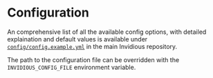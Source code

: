 # Configuration

An comprehensive list of all the available config options, with detailed explaination and default values is available under [`config/config.example.yml`](https://github.com/iv-org/invidious/blob/master/config/config.example.yml) in the main Invidious repository.

The path to the configuration file can be overridden with the
`INVIDIOUS_CONFIG_FILE` environment variable.
